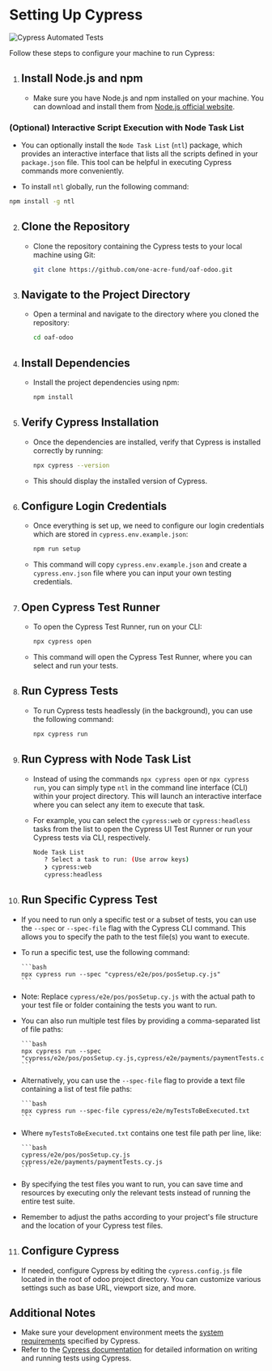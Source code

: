 # Setting Up Cypress

![Cypress Automated Tests](https://github.com/mobarasa/roamtech-cypress/actions/workflows/cypress-tests.yml/badge.svg)

Follow these steps to configure your machine to run Cypress:

1. ## Install Node.js and npm
   - Make sure you have Node.js and npm installed on your machine. You can download and install them from [Node.js official website](https://nodejs.org/).

### (Optional) Interactive Script Execution with Node Task List

- You can optionally install the `Node Task List` (`ntl`) package, which provides an interactive interface that lists all the scripts defined in your `package.json` file. This tool can be helpful in executing Cypress commands more conveniently.

- To install `ntl` globally, run the following command:

```bash
npm install -g ntl
```

2. ## Clone the Repository
   - Clone the repository containing the Cypress tests to your local machine using Git:

     ```bash
     git clone https://github.com/one-acre-fund/oaf-odoo.git
     ```

3. ## Navigate to the Project Directory
   - Open a terminal and navigate to the directory where you cloned the repository:

     ```bash
     cd oaf-odoo
     ```

4. ## Install Dependencies
   - Install the project dependencies using npm:

     ```bash
     npm install
     ```

5. ## Verify Cypress Installation
   - Once the dependencies are installed, verify that Cypress is installed correctly by running:

     ```bash
     npx cypress --version
     ```

   - This should display the installed version of Cypress.

6. ## Configure Login Credentials
   - Once everything is set up, we need to configure our login credentials which are stored in `cypress.env.example.json`:

     ```bash
     npm run setup
     ```

   - This command will copy `cypress.env.example.json` and create a `cypress.env.json` file where you can input your own testing credentials.

7. ## Open Cypress Test Runner
   - To open the Cypress Test Runner, run on your CLI:

     ```bash
     npx cypress open
     ```

   - This command will open the Cypress Test Runner, where you can select and run your tests.

8. ## Run Cypress Tests
   - To run Cypress tests headlessly (in the background), you can use the following command:

     ```bash
     npx cypress run
     ```

9. ## Run Cypress with Node Task List
   - Instead of using the commands `npx cypress open` or `npx cypress run`, you can simply type `ntl` in the command line interface (CLI) within your project directory. This will launch an interactive interface where you can select any item to execute that task.

   - For example, you can select the `cypress:web` or `cypress:headless` tasks from the list to open the Cypress UI Test Runner or run your Cypress tests via CLI, respectively.

     ```bash
     Node Task List
        ? Select a task to run: (Use arrow keys)
        ❯ cypress:web
        cypress:headless
     ```

10. ## Run Specific Cypress Test

- If you need to run only a specific test or a subset of tests, you can use the `--spec` or `--spec-file` flag with the Cypress CLI command. This allows you to specify the path to the test file(s) you want to execute.

- To run a specific test, use the following command:

      ```bash
      npx cypress run --spec "cypress/e2e/pos/posSetup.cy.js"
      ```

- Note: Replace `cypress/e2e/pos/posSetup.cy.js` with the actual path to your test file or folder containing the tests you want to run.

- You can also run multiple test files by providing a comma-separated list of file paths:

      ```bash
      npx cypress run --spec "cypress/e2e/pos/posSetup.cy.js,cypress/e2e/payments/paymentTests.cy.js"
      ```

- Alternatively, you can use the `--spec-file` flag to provide a text file containing a list of test file paths:

      ```bash
      npx cypress run --spec-file cypress/e2e/myTestsToBeExecuted.txt
      ```

- Where `myTestsToBeExecuted.txt` contains one test file path per line, like:

      ```bash
      cypress/e2e/pos/posSetup.cy.js
      cypress/e2e/payments/paymentTests.cy.js
      ```

- By specifying the test files you want to run, you can save time and resources by executing only the relevant tests instead of running the entire test suite.
- Remember to adjust the paths according to your project's file structure and the location of your Cypress test files.

11. ## Configure Cypress

- If needed, configure Cypress by editing the `cypress.config.js` file located in the root of odoo project directory. You can customize various settings such as base URL, viewport size, and more.

## Additional Notes

- Make sure your development environment meets the [system requirements](https://docs.cypress.io/guides/getting-started/installing-cypress.html#System-requirements) specified by Cypress.
- Refer to the [Cypress documentation](https://docs.cypress.io/) for detailed information on writing and running tests using Cypress.
